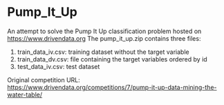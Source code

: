 # Pump_It_Up
An attempt to solve the Pump It Up classification problem hosted on https://www.drivendata.org
The pump_it_up.zip contains three files:
1. train_data_iv.csv: training dataset without the target variable
2. train_data_dv.csv: file containing the target variables ordered by id
3. test_data_iv.csv: test dataset

Original competition URL: https://www.drivendata.org/competitions/7/pump-it-up-data-mining-the-water-table/
